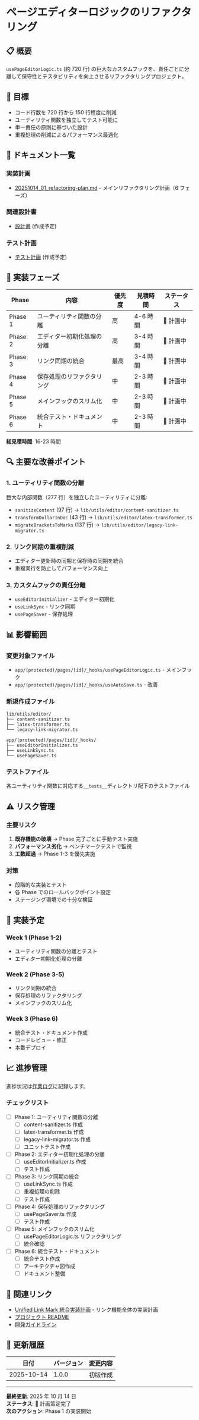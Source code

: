 # ページエディターロジックのリファクタリング

## 📋 概要

`usePageEditorLogic.ts` (約 720 行) の巨大なカスタムフックを、責任ごとに分離して保守性とテスタビリティを向上させるリファクタリングプロジェクト。

## 🎯 目標

- コード行数を 720 行から 150 行程度に削減
- ユーティリティ関数を独立してテスト可能に
- 単一責任の原則に基づいた設計
- 重複処理の削減によるパフォーマンス最適化

## 📁 ドキュメント一覧

### 実装計画

- [20251014_01_refactoring-plan.md](./20251014_01_refactoring-plan.md) - メインリファクタリング計画（6 フェーズ）

### 関連設計書

- [設計書](../../../03_design/features/page-editor-refactoring-design.md) (作成予定)

### テスト計画

- [テスト計画](../../../05_testing/test-cases/page-editor-refactoring-tests.md) (作成予定)

## 🚀 実装フェーズ

| Phase   | 内容                       | 優先度 | 見積時間 | ステータス |
| ------- | -------------------------- | ------ | -------- | ---------- |
| Phase 1 | ユーティリティ関数の分離   | 高     | 4-6 時間 | 📝 計画中  |
| Phase 2 | エディター初期化処理の分離 | 高     | 3-4 時間 | 📝 計画中  |
| Phase 3 | リンク同期の統合           | 最高   | 3-4 時間 | 📝 計画中  |
| Phase 4 | 保存処理のリファクタリング | 中     | 2-3 時間 | 📝 計画中  |
| Phase 5 | メインフックのスリム化     | 中     | 2-3 時間 | 📝 計画中  |
| Phase 6 | 統合テスト・ドキュメント   | 中     | 2-3 時間 | 📝 計画中  |

**総見積時間**: 16-23 時間

## 🔍 主要な改善ポイント

### 1. ユーティリティ関数の分離

巨大な内部関数（277 行）を独立したユーティリティに分離:

- `sanitizeContent` (97 行) → `lib/utils/editor/content-sanitizer.ts`
- `transformDollarInDoc` (43 行) → `lib/utils/editor/latex-transformer.ts`
- `migrateBracketsToMarks` (137 行) → `lib/utils/editor/legacy-link-migrator.ts`

### 2. リンク同期の重複削減

- エディター更新時の同期と保存時の同期を統合
- 重複実行を防止してパフォーマンス向上

### 3. カスタムフックの責任分離

- `useEditorInitializer` - エディター初期化
- `useLinkSync` - リンク同期
- `usePageSaver` - 保存処理

## 📊 影響範囲

### 変更対象ファイル

- `app/(protected)/pages/[id]/_hooks/usePageEditorLogic.ts` - メインフック
- `app/(protected)/pages/[id]/_hooks/useAutoSave.ts` - 改善

### 新規作成ファイル

```
lib/utils/editor/
├── content-sanitizer.ts
├── latex-transformer.ts
└── legacy-link-migrator.ts

app/(protected)/pages/[id]/_hooks/
├── useEditorInitializer.ts
├── useLinkSync.ts
└── usePageSaver.ts
```

### テストファイル

各ユーティリティ関数に対応する`__tests__`ディレクトリ配下のテストファイル

## ⚠️ リスク管理

### 主要リスク

1. **既存機能の破壊** → Phase 完了ごとに手動テスト実施
2. **パフォーマンス劣化** → ベンチマークテストで監視
3. **工数超過** → Phase 1-3 を優先実施

### 対策

- 段階的な実装とテスト
- 各 Phase でのロールバックポイント設定
- ステージング環境での十分な検証

## 📅 実装予定

### Week 1 (Phase 1-2)

- ユーティリティ関数の分離とテスト
- エディター初期化処理の分離

### Week 2 (Phase 3-5)

- リンク同期の統合
- 保存処理のリファクタリング
- メインフックのスリム化

### Week 3 (Phase 6)

- 統合テスト・ドキュメント作成
- コードレビュー・修正
- 本番デプロイ

## 📈 進捗管理

進捗状況は[作業ログ](../../../08_worklogs/2025_10/)に記録します。

### チェックリスト

- [ ] Phase 1: ユーティリティ関数の分離
  - [ ] content-sanitizer.ts 作成
  - [ ] latex-transformer.ts 作成
  - [ ] legacy-link-migrator.ts 作成
  - [ ] ユニットテスト作成
- [ ] Phase 2: エディター初期化処理の分離
  - [ ] useEditorInitializer.ts 作成
  - [ ] テスト作成
- [ ] Phase 3: リンク同期の統合
  - [ ] useLinkSync.ts 作成
  - [ ] 重複処理の削除
  - [ ] テスト作成
- [ ] Phase 4: 保存処理のリファクタリング
  - [ ] usePageSaver.ts 作成
  - [ ] テスト作成
- [ ] Phase 5: メインフックのスリム化
  - [ ] usePageEditorLogic.ts リファクタリング
  - [ ] 統合確認
- [ ] Phase 6: 統合テスト・ドキュメント
  - [ ] 統合テスト作成
  - [ ] アーキテクチャ図作成
  - [ ] ドキュメント整備

## 🔗 関連リンク

- [Unified Link Mark 統合実装計画](../unified-link-mark/) - リンク機能全体の実装計画
- [プロジェクト README](../../../../README.md)
- [開発ガイドライン](../../../../.github/copilot-instructions.md)

## 📝 更新履歴

| 日付       | バージョン | 変更内容 |
| ---------- | ---------- | -------- |
| 2025-10-14 | 1.0.0      | 初版作成 |

---

**最終更新**: 2025 年 10 月 14 日  
**ステータス**: 📝 計画策定完了  
**次のアクション**: Phase 1 の実装開始
